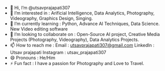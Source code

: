 - 👋 Hi, I’m @utsavprajapati307
- 👀 I’m interested in : Arificial Intelligence, Data Analytics, Photography, Videography, Graphics Design, Singing.
- 🌱 I’m currently learning :
  Python, 
  Advance AI Techniques, 
  Data Science.
  New Video editing software
- 💞️ I’m looking to collaborate on :
  Open-Source AI project, 
  Creative Media Projects (Photography, Videography), 
  Data Analytics Projects.
- 📫 How to reach me :
  Email : utsavprajapati307@gmail.com 
  LinkedIn : Utsav prajapati 
  Instagram : utsav_prajapati307
- 😄 Pronouns :
  He/Him
- ⚡ Fun fact :
  I have a passion for Photography and Love to Travel.

<!---
utsavprajapati307/utsavprajapati307 is a ✨ special ✨ repository because its `README.md` (this file) appears on your GitHub profile.
You can click the Preview link to take a look at your changes.
--->
